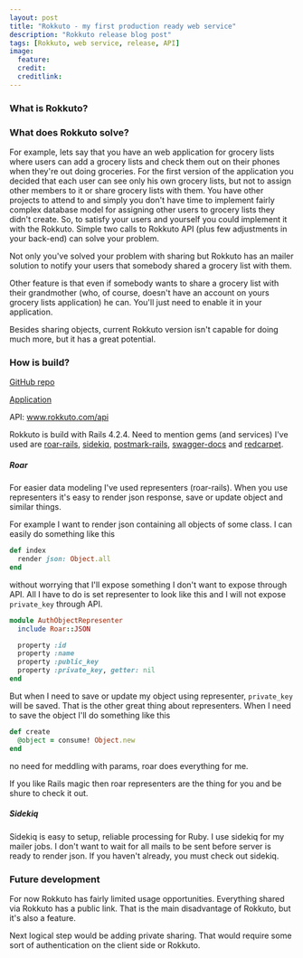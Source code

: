 ```yaml
---
layout: post
title: "Rokkuto - my first production ready web service"
description: "Rokkuto release blog post"
tags: [Rokkuto, web service, release, API]
image:
  feature:
  credit:
  creditlink:
---
```



### What is Rokkuto?



### What does Rokkuto solve?

For example, lets say that you have an web application for grocery lists where users can add a grocery lists and check them out on their phones when they're out doing groceries. For the first version of the application you decided that each user can see only his own grocery lists, but not to assign other members to it or share grocery lists with them. You have other projects to attend to and simply you don't have time to implement fairly complex database model for assigning other users to grocery lists they didn't create. So, to satisfy your users and yourself you could implement it with the Rokkuto. Simple two calls to Rokkuto API (plus few adjustments in your back-end) can solve your problem.

Not only you've solved your problem with sharing but Rokkuto has an mailer solution to notify your users that somebody shared a grocery list with them.

Other feature is that even if somebody wants to share a grocery list with their grandmother (who, of course, doesn't have an account on yours grocery lists application) he can. You'll just need to enable it in your application.

Besides sharing objects, current Rokkuto version isn't capable for doing much more, but it has a great potential.


### How is build?


<a href="https://github.com/MirkoC" target="_blank">GitHub repo</a>

<a href="" target="_blank">Application</a>

API: <a>www.rokkuto.com/api</a>




Rokkuto is build with Rails 4.2.4. Need to mention gems (and services) I've used are <a href="https://github.com/apotonick/roar-rails" target="_blank">roar-rails</a>, <a href="https://github.com/mperham/sidekiq" target="_blank">sidekiq</a>, <a href="https://github.com/wildbit/postmark-rails" target="_blank">postmark-rails</a>, <a href="https://github.com/richhollis/swagger-docs" target="_blank">swagger-docs</a> and <a href="https://github.com/vmg/redcarpet" target="_blank">redcarpet</a>.

##### Roar

For easier data modeling I've used representers (roar-rails). When you use representers it's easy to render json response, save or update object and similar things.

For example I want to render json containing all objects of some class. I can easily do something like this

``` ruby
def index
  render json: Object.all
end
```

without worrying that I'll expose something I don't want to expose through API. All I have to do is set representer to look like this and I will not expose `private_key` through API.

``` ruby
module AuthObjectRepresenter
  include Roar::JSON

  property :id
  property :name
  property :public_key
  property :private_key, getter: nil
end
```

But when I need to save or update my object using representer, `private_key` will be saved. That is the other great thing about representers. When I need to save the object I'll do something like this

``` ruby
def create
  @object = consume! Object.new
end
```

no need for meddling with params, roar does everything for me.

If you like Rails magic then roar representers are the thing for you and be shure to check it out.

##### Sidekiq

Sidekiq is easy to setup, reliable processing for Ruby.
I use sidekiq for my mailer jobs. I don't want to wait for all mails to be sent before server is ready to render json. If you haven't already, you must check out sidekiq.


### Future development

For now Rokkuto has fairly limited usage opportunities. Everything shared via Rokkuto has a public link. That is the main disadvantage of Rokkuto, but it's also a feature.

Next logical step would be adding private sharing. That would require some sort of authentication on the client side or Rokkuto.
